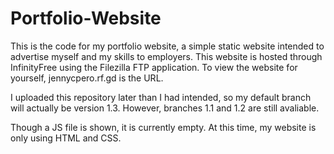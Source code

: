 # Portfolio-Website
This is the code for my portfolio website, a simple static website intended to advertise myself and my skills to employers. This website is hosted through InfinityFree using the Filezilla FTP application.
To view the website for yourself, jennycpero.rf.gd is the URL.

I uploaded this repository later than I had intended, so my default branch will actually be version 1.3. However, branches 1.1 and 1.2 are still avaliable.

Though a JS file is shown, it is currently empty. At this time, my website is only using HTML and CSS. 
